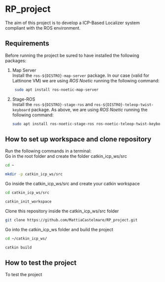 # RP_project
The aim of this project is to develop a ICP-Based Localizer system compliant with the ROS environment. 

## Requirements
Before running the project be sured to have installed the following packages:

1) Map Server
\
Install the `ros-${DISTRO}-map-server` package. In our case (valid for Lattinone VM) we are using _ROS Noetic_ running the following command:
   ```sh
    sudo apt install ros-noetic-map-server
   ```
2) Stage-ROS
\
Install the `ros-${DISTRO}-stage-ros` and `ros-${DISTRO}-teleop-twist-keyboard` package. As above, we are using _ROS Noetic_ running the following command:
     ```sh
     sudo apt install ros-noetic-stage-ros ros-noetic-teleop-twist-keyboard
     ```
## How to set up workspace and clone repository
Run the following commands in a terminal:
\
Go in the root folder and create the folder catkin_icp_ws/src
   ```sh
   cd ~
   
   mkdir -p catkin_icp_ws/src
   ```
Go inside the catkin_icp_ws/src and create your catkin workspace
   ```sh 
   cd catkin_icp_ws/src
   
   catkin_init_workspace
   ```

Clone this repository inside the catkin_icp_ws/src folder
   ```sh
   git clone https://github.com/MattiaCastelmare/RP_project.git
   ```
Go into the catkin_icp_ws folder and build the project
   ```sh
   cd ~/catkin_icp_ws/
   
   catkin build
   ```
## How to test the project
To test the project
